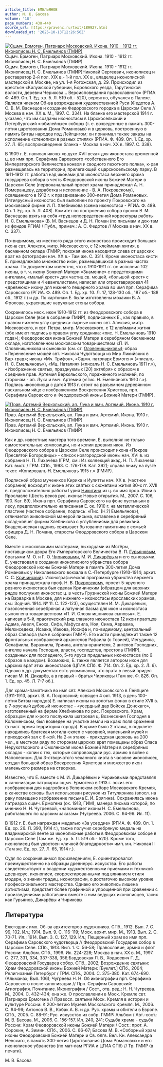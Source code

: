 ```yaml
---
article_title: ЕМЕЛЬЯНОВ
author: М. В. Басова
volume: '18'
page_numbers: 438-440
source_url: https://pravenc.ru/text/189927.html
downloaded_at: '2025-10-13T12:26:56Z'
---
```


[![Сщмч. Ермоген, Патриарх Московский. Икона. 1910 - 1912 гг. Иконописец Н. С. Емельянов (ГМИР)](https://pravenc.ru/data/895/493/1234/i200.jpg "Кликните для увеличения картинки")](https://pravenc.ru/data/895/493/1234/i400.jpg)Сщмч. Ермоген, Патриарх Московский. Икона. 1910 - 1912 гг. Иконописец Н. С. Емельянов (ГМИР)  
Сщмч. Ермоген, Патриарх Московский. Икона. 1910 - 1912 гг. Иконописец Н. С. Емельянов (ГМИР)Николай Сергеевич, иконописец и реставратор 2-й пол. XIX в.- 1-й пол. XX в., владелец иконописной мастерской в Москве, на ул. 1-я Рогожская, д. 29. Происходил из крестьян «Калужской губернии, Боровского уезда, Тарутинской волости, деревни Черикова... Вероисповедания православного» (РГИА. Ф. 489. Оп. 1. Ед. хр. 5. Л. 519 об.- 520), вероятно, обучался в Палехе. Являлся членом Об-ва возрождения художественной Руси (Федотов А. С. В. М. Васнецов и создание Федоровского городка в Царском Селе // Москва в нач. XX в. М., 1997. С. 334). На бланке его мастерской 1914 г. указано, что им созданы иконостасы в Царскосельский и Петербургский «юбилейные» соборы (т. е. возведенные в память 300-летия царствования Дома Романовых) и в церковь, построенную в память Битвы народов под Лейпцигом; он принимал также заказы на исполнение «стенописи в разных стилях» (РГИА. Ф. 489. Оп. 1. Ед. хр. 27. Л. 65; воспроизведение бланка - Москва в нач. XX в. 1997. С. 338).

В 1909 г. Е. написал иконы «в духе XVII века» для иконостаса временной ц. во имя прп. Серафима Саровского «собственного Его Императорского Величества конвоя и сводного пехотного полка», к-рая размещалась на территории, прилегающей к царскосельскому парку. В 1911-1912 гг. работал над иконами для иконостаса верхнего храма государева собора в честь Феодоровской иконы Божией Матери в Царском Селе (первоначальный проект храма принадлежал А. Н. [Померанцеву](https://pravenc.ru/text/Померанцеву.html), доработка и исполнение - В. А. [Покровскому](https://pravenc.ru/text/Покровскому.html)), освященного в 1912 г. к празднованию 300-летия Дома Романовых. Пятиярусный иконостас был выполнен по проекту Покровского на московской фирме И. П. Хлебникова (схема иконостаса - РГИА. Ф. 489. Оп. 1. Ед. хр. 5. Л. 408). Комитет по построению собора просил В. М. Васнецова взять на себя «труд непосредственной корректуры работы Н. С. Емельянова» (В. М. Васнецов и Д. Н. Ломан (по письмам и док-там из фондов РГИА) / Публ., примеч.: А. С. Федотов // Москва в нач. XX в. С. 337).

По-видимому, из местного ряда этого иконостаса происходит большая икона свт. Алексия, митр. Московского, с 12 клеймами жития, в басменном окладе (ГМИР; похожая икона находится слева от царских врат на фотографии нач. XX в.- Там же. С. 331). Кроме иконостаса кисти Е. принадлежало множество икон, размещавшихся в разных частях храма. По документам известно, что в 1910-1911 гг. он исполнил 102 иконы, в т. ч. икону Божией Матери «Знамение» с предстоящими ангелами, «малый крест» для частиц св. мощей, «большой крест» с предстоящими и 4 евангелистами, написал или отреставрировал 41 «древнюю» икону для нижнего пещерного храма во имя прп. Серафима Саровского (РГИА. Ф. 489. Оп. 1. Ед. хр. 10. Л. 17, 128-130 об., 187 об.- 188 об., 1912 г.) и др. По картонам Е. были изготовлены мозаики В. А. Фролова, украсившие наружные стены собора.

Сохранилось неск. икон 1910-1912 гг. из Феодоровского собора в Царском Селе (все в собрании ГМИР), подписанных Е., как правило, в правом нижнем углу средника: парные иконы свт. Алексия, митр. Московского, и свт. Петра, митр. Московского, с 12 клеймами жития (обе имеют подпись в правом углу средника: «пис. Н. Емельяновъ 1910 года»); Феодоровская икона Божией Матери в серебряном басменном окладе, изготовленном московским товариществом «П. И. Оловянишникова и сыновья» (см. ст. [Оловянишниковы](https://pravenc.ru/text/Оловянишниковы.html)); образ «Перенесение мощей свт. Николая Чудотворца из Мир Ликийских в Бар-град»; иконы «Мч. Трифон», «Сщмч. патриарх Ермоген» («писалъ Н. С. Емельяновъ»), «Мц. Наталия» («писалъ Н. С. Емельяновъ 1911 г.»), «Изображение святых, празднуемых [20] октября» с образом в среднике прав. Артемия Веркольского, пораженного молнией, по сторонам - ап. Лука и вмч. Артемий («Пис. Н. Емельяновъ 1910 г.»). Подпись иконописца с датой 1913 г. стоит на разъемном деревянном пасхальном яйце с изображением Воскресения Христова, прп. Серафима Саровского и Феодоровской иконы Божией Матери (ГМИР).

[![Прав. Артемий Веркольский, ап. Лука и вмч. Артемий. Икона. 1910 г. Иконописец Н. С. Емельянов (ГМИР)](https://pravenc.ru/data/888/493/1234/i200.jpg "Кликните для увеличения картинки")](https://pravenc.ru/data/888/493/1234/i400.jpg)Прав. Артемий Веркольский, ап. Лука и вмч. Артемий. Икона. 1910 г. Иконописец Н. С. Емельянов (ГМИР)  
Прав. Артемий Веркольский, ап. Лука и вмч. Артемий. Икона. 1910 г. Иконописец Н. С. Емельянов (ГМИР)

Как и др. известные мастера того времени, Е. выполнял не только самостоятельные композиции, но и копии древних икон. Из Феодоровского собора в Царском Селе происходит икона «Покров Пресвятой Богородицы» - список новгородской иконы нач. XVI в. из собрания Н. П. Лихачёва (ГРМ, см.: Из коллекций акад. Н. П. Лихачева: Кат. выст. / ГРМ. СПб., 1993. С. 176-178. Кат. 392); справа внизу на лузге текст: «Копировалъ Н. Емельяновъ 1915 г.» (ГМИР).

Подписной образ мучеников Кирика и Иулитты нач. XX в. (частное собрание) восходит к иконе этих святых с сюжетами жития 80-х гг. XVII в. предположительно работы Гурия [Никитина](https://pravenc.ru/text/Никитин.html) из ц. во имя прор. Илии в Ярославле (Шесть веков рус. иконы: Новые открытия. М., 2007. С. 106, 190. Кат. 89). Икона прп. Серафима Саровского на фоне пустыньки в лесу, предположительно написанная Е. ок. 1910 г. на металлической пластине (частное собрание; подпись: «Пис. [Н.?] Емельянов»), отличается живописной манерой письма, вставлена в серебряный оклад-ковчег фирмы Хлебникова с углублениями для реликвий. Владельческая надпись связывает бытование памятника с семьей офицера Д. Н. Ломана, старосты Феодоровского собора в Царском Селе.

Вместе с московскими мастерами, выходцами из Мстёры, поставщиком двора Его Императорского Величества В. П. [Гурьяновым](https://pravenc.ru/text/ГУРЬЯНОВ.html), братьями М. О. и Г. О. [Чириковыми](https://pravenc.ru/text/Чириковыми.html), М. И. [Дикарёвым](https://pravenc.ru/text/ДИКАРЁВ.html) и его сыновьями, Е. участвовал в создании иконописного убранства собора Феодоровской иконы Божией Матери в память 300-летия Дома Романовых у Николаевского вокзала в С.-Петербурге (1910-1914; архит. С. С. [Кричинский](https://pravenc.ru/text/Кричинский.html)). Иконографическая программа убранства верхнего храма принадлежала проф. Н. В. [Покровскому](https://pravenc.ru/text/Покровскому.html), проект 5-ярусного резного иконостаса был сделан Кричинским (образцом для верхних рядов послужил иконостас ц. в честь Грузинской иконы Божией Матери на Варварке в Москве, для нижнего - иконостасы ярославских храмов, см.: Зодчий. 1914. № 11. С. 122-123), осуществлен И. М. Дикарёвым, позолоченная серебряная и латунная басма для икон и иконостаса выполнена товариществом «П. И. Оловянишникова сыновья». Е. написал в 5-й, праотеческий ряд главного иконостаса 12 икон праотцов Адама, Авеля, Еноха, Сифа, Мафусаила, Ноя, Сима, Авраама, Мелхиседека, Исаака, Иакова, Иосифа и, по-видимому, центральный образ Саваофа (все в собрании ГМИР). Его кисти принадлежит также 12 фронтальных изображений архангелов Рафаила (с Товией), Иегудиила, Селафиила, Варахиила, Уриила, ангела-хранителя, 2 ангелов Господних, ангелов начала Господня, власти, господства, престола (ГМИР), созданных для последнего, 5-го яруса придельных иконостасов (по 6 образов в каждом). Возможно, Е. также является автором икон для царских врат этих иконостасов (ЦГИА СПб. Ф. 714. Оп. 2. Ед. хр. 2. Л. 6). Однако в др. документах есть упоминания, что врата в левый придел писал М. И. Дикарёв, а в правый - братья Чириковы (Там же. Ф. 826. Оп. 1. Ед. хр. 45. Л. 7-7 об.).

Для храма-памятника во имя свт. Алексия Московского в Лейпциге (1911-1913, архит. В. А. Покровский; освящен 4 окт. 1913, в день 100-летия Битвы народов) Е. написал иконы на золотых фонах в стиле XVII в. в 7-ярусный дубовый иконостас - «усердный дар Войска Донскаго», изготовленный на фирме Хлебникова по рис. Покровского. Храм, образцом для к-рого послужила шатровая ц. Вознесения Господня в Коломенском, был возведен на участке земли на краю поля сражения (в наст. время территория города). В храме было 2 этажа, в подклете находились братская могила-склеп с часовней, маленький музей и приходский зал с б-кой. На 2-м этаже - приходская церковь на 200 чел., в местном ряду по сторонам царских врат помещены образ Спаса Нерукотворного и Смоленская икона Божией Матери в серебряных окладах - копии с тех, которые сопровождали рус. армию в войне с Наполеоном. Для 3-створчатого чеканного киота в часовне иконописец создал большой образ Воскресения Христова и множество икон маленького размера на створках.

Известно, что Е. вместе с М. И. Дикарёвым и Чириковыми представлял к канонизации патриарха сщмч. Ермогена в 1913 г. эскиз его изображения для надгробия в Успенском соборе Московского Кремля, в качестве основы был использован рисунок из Титулярника (впосл. на раку помещено изображение письма Е. И. Брягина). Сохранилась икона патриарха сщмч. Ермогена (ок. 1913, ГИМ), манера письма которой, по мнению Н. Н. Чугреевой, «напоминает иконы Н. С. Емельянова, работавшего по царским заказам» (Чугреева. 2006. С. 94-96. Ил. 11).

В 1912 г. Е. был награжден медалью «За усердие» (РГИА. Ф. 489. Оп. 1. Ед. хр. 26. Л. 390, 1914 г.), также получил серебряную медаль на владимирской ленте за иконописные работы в Феодоровском соборе в Царском Селе (Там же. Ед. хр. 5. Л. 519 об.- 520). Кроме того, иконописец был удостоен «личной благодарности» имп. мч. Николая II (Там же. Ед. хр. 27. Л. 65, 1914 г.).

Судя по сохранившимся произведениям, Е. ориентировался преимущественно на образцы древнерус. искусства. Его работы свидетельствуют о владении художественными приемами и техникой древнерус. иконописи, скорректированными под влиянием стиля модерн, о знании традиц. иконографии, о достаточно высоком уровне профессионального мастерства. Однако его живопись лишена артистизма, предстает более графичной и упрощенной при сравнении с произведениями работавших вместе с ним ведущих иконописцев, таких как Гурьянов, Дикарёвы и Чириковы.

## Литература

Ежегодник имп. Об-ва архитекторов-художников. СПб., 1912. Вып. 7. С. 99, 102. Ил.; 1914. Вып. 9. С. 116-119; Моск. архит. мир. М., 1913. Вып. 2. С. 70-71. Ил.; 1914. Вып. 3. С. 127, 129. Ил.; Пещерный храм во имя прп. Серафима Саровского чудотворца // Феодоровский Государев собор в Царском Селе. СПб., 1913. Вып. 1. С. 56-58; Православие, армия и флот России: Альбом. СПб., 1996. Ил. 224-226; Москва в нач. XX в. М., 1997. С. 277, 331, 334, 337-338, 356;Бардовская Л. В., Ходасевич Г. Д. Феодоровский Государев собор. СПб., 2002; Возрождение святыни: Храм Феодоровской иконы Божией Матери: [Буклет.] СПб., 2004; Религиозный Петербург / ГРМ. СПб., 2004. С. 375-380. Кат. 674-690. (Альманах; Вып. 106); Чугреева Н. Н. Об иконографии прп. Серафима Саровского после канонизации // Прп. Серафим Саровский: Агиография. Почитание. Иконография / Сост., отв. ред.: Н. Н. Чугреева. М., 2004. С. 432-434; она же. О прославлении в Моск. Кремле свт. Патриарха Ермогена // Правосл. святыни Моск. Кремля в истории и культуре России: К 200-летию Музеев Московского Кремля. М., 2006. С. 94-96; Антонов В. В., Кобак А. В. и др. Рус. храмы и обители в Европе. СПб., 2005. С. 88-91; Рус. искусство из собр. ГМИР: Альбом / Авт.-сост.: М. В. Басова. М., 2006. С. 156-157. Ил. 240, 241; Судьба храма - судьба России: Храм Феодоровской иконы Божией Матери / Сост.: прот. А. Сорокин, А. Зимин. СПб., 2006. С. 66-67; Басова М. В. «Соборный храм иконы Феодоровския Божией Матери и Св. блгв. Вел. Кн. Александра Невскаго, в память 300-летия Царствования Дома Романовых» и его иконописное убранство (по мат-лам РГИА и ЦГИА СПб) // Тр. ГМИР (в печати).

М. В. Басова
